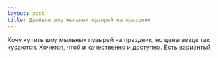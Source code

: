 ```yaml
---
layout: post 
title: Дешёвое шоу мыльных пузырей на праздник 
--- 
```

Хочу купить шоу мыльных пузырей на праздник, но цены везде так кусаются. Хочется, чтоб и качественно и доступно. Есть варианты?
